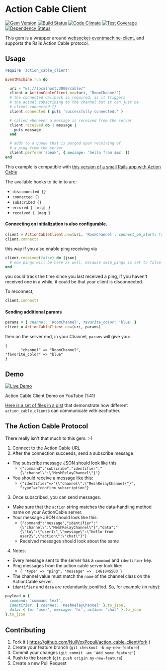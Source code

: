 # Action Cable Client
[![Gem Version](https://badge.fury.io/rb/action_cable_client.svg)](https://badge.fury.io/rb/action_cable_client)
[![Build Status](https://travis-ci.org/NullVoxPopuli/action_cable_client.svg?branch=master)](https://travis-ci.org/NullVoxPopuli/action_cable_client)
[![Code Climate](https://codeclimate.com/github/NullVoxPopuli/action_cable_client/badges/gpa.svg)](https://codeclimate.com/github/NullVoxPopuli/action_cable_client)
[![Test Coverage](https://codeclimate.com/github/NullVoxPopuli/action_cable_client/badges/coverage.svg)](https://codeclimate.com/github/NullVoxPopuli/action_cable_client/coverage)
[![Dependency Status](https://gemnasium.com/badges/github.com/NullVoxPopuli/action_cable_client.svg)](https://gemnasium.com/github.com/NullVoxPopuli/action_cable_client)

This gem is a wrapper around [websocket-eventmachine-client](https://github.com/imanel/websocket-eventmachine-client), and supports the Rails Action Cable protocol.

## Usage

```ruby
require 'action_cable_client'

EventMachine.run do

  uri = "ws://localhost:3000/cable/"
  client = ActionCableClient.new(uri, 'RoomChannel')
  # the connected callback is required, as it triggers
  # the actual subscribing to the channel but it can just be
  # client.connected {}
  client.connected { puts 'successfully connected.' }

  # called whenever a message is received from the server
  client.received do | message |
    puts message
  end

  # adds to a queue that is purged upon receiving of
  # a ping from the server
  client.perform('speak', { message: 'hello from amc' })
end
```

This example is compatible with [this version of a small Rails app with Action Cable](https://github.com/NullVoxPopuli/mesh-relay/tree/2ed88928d91d82b88b7878fcb97e3bd81977cfe8)



The available hooks to tie in to are:
 - `disconnected {}`
 - `connected {}`
 - `subscribed {}`
 - `errored { |msg| }`
 - `received { |msg }`


#### Connecting on initialization is also configurable.

```ruby
client = ActionCableClient.new(uri, 'RoomChannel', connect_on_start: false)
client.connect!
```

this way if you also enable ping receiving via
```ruby
client.received(false) do |json|
  # now pings will be here as well, because skip_pings is set to false
end
```

you could track the time since you last received a ping, if you haven't received one in a while, it could be that your client is disconnected.

To reconnect,

```ruby
client.connect!
```

#### Sending additional params

```ruby
params = { channel: 'RoomChannel', favorite_color: 'blue' }
client = ActionCableClient.new(uri, params)
```

then on the server end, in your Channel, `params` will give you:
```
{
       "channel" => "RoomChannel",
"favorite_color" => "blue"
}
```


## Demo

[![Live Demo](http://img.youtube.com/vi/x9D1wWsVHMY/mqdefault.jpg)](http://www.youtube.com/watch?v=x9D1wWsVHMY&hd=1)

Action Cable Client Demo on YouTube (1:41)

[Here is a set of files in a gist](https://gist.github.com/NullVoxPopuli/edfcbbe91a7877e445cbde84c7f05b37) that demonstrate how different `action_cable_client`s can communicate with eachother.

## The Action Cable Protocol

There really isn't that much to this gem. :-)

1. Connect to the Action Cable URL
2. After the connection succeeds, send a subscribe message
  - The subscribe message JSON should look like this
    - `{"command":"subscribe","identifier":"{\"channel\":\"MeshRelayChannel\"}"}`
  - You should receive a message like this:
    - `{"identifier"=>"{\"channel\":\"MeshRelayChannel\"}", "type"=>"confirm_subscription"}`
3. Once subscribed, you can send messages.
  - Make sure that the `action` string matches the data-handling method name on your ActionCable server.
  - Your message JSON should look like this:
    - `{"command":"message","identifier":"{\"channel\":\"MeshRelayChannel\"}","data":"{\"to\":\"user1\",\"message\":\"hello from user2\",\"action\":\"chat\"}"}`
    - Received messages should look about the same

4. Notes:
  - Every message sent to the server has a `command` and `identifier` key.
  - Ping messages from the action cable server look like:
    - `{ "type" => "ping", "message" =>  1461845503 }`
  - The channel value must match the `name` of the channel class on the ActionCable server.
  - `identifier` and `data` are redundantly jsonified. So, for example (in ruby):
```ruby
payload = {
  command: 'command text',
  identifier: { channel: 'MeshRelayChannel' }.to_json,
  data: { to: 'user', message: 'hi', action: 'chat' }.to_json
}.to_json
```


## Contributing

1. Fork it ( https://github.com/NullVoxPopuli/action_cable_client/fork )
2. Create your feature branch (`git checkout -b my-new-feature`)
3. Commit your changes (`git commit -am 'Add some feature'`)
4. Push to the branch (`git push origin my-new-feature`)
5. Create a new Pull Request
